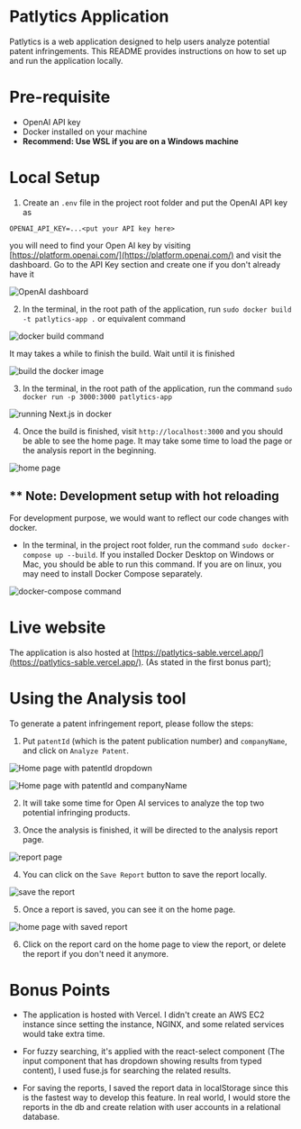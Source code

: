 # Patlytics Application

Patlytics is a web application designed to help users analyze potential patent infringements. This README provides instructions on how to set up and run the application locally.

# Pre-requisite
- OpenAI API key
- Docker installed on your machine
- __Recommend: Use WSL if you are on a Windows machine__

# Local Setup
1. Create an `.env` file in the project root folder and put the OpenAI API key as
```
OPENAI_API_KEY=...<put your API key here>
```

you will need to find your Open AI key by visiting [https://platform.openai.com/](https://platform.openai.com/) and visit the dashboard. Go to the API Key section and create one if you don't already have it

![OpenAI dashboard](./readmeImages/image10.png)

2. In the terminal, in the root path of the application, run `sudo docker build -t patlytics-app .` or equivalent command

![docker build command](./readmeImages/image2.png)

It may takes a while to finish the build. Wait until it is finished

![build the docker image](./readmeImages/image3.png)

3. In the terminal, in the root path of the application, run the command `sudo docker run -p 3000:3000 patlytics-app`

![running Next.js in docker](./readmeImages/image11.png)

4. Once the build is finished, visit `http://localhost:3000` and you should be able to see the home page. It may take some time to load the page or the analysis report in the beginning.

![home page](./readmeImages/image4.png)

## ** Note: Development setup with hot reloading

For development purpose, we would want to reflect our code changes with docker.

- In the terminal, in the project root folder, run the command `sudo docker-compose up --build`. If you installed Docker Desktop on Windows or Mac, you should be able to run this command. If you are on linux, you may need to install Docker Compose separately.

![docker-compose command](./readmeImages/image12.png)


# Live website

The application is also hosted at [https://patlytics-sable.vercel.app/](https://patlytics-sable.vercel.app/). (As stated in the first bonus part);

# Using the Analysis tool

To generate a patent infringement report, please follow the steps:

1. Put `patentId` (which is the patent publication number) and `companyName`, and click on `Analyze Patent`.

![Home page with patentId dropdown](./readmeImages/image5.png)

![Home page with patentId and companyName](./readmeImages/image6.png)

2. It will take some time for Open AI services to analyze the top two potential infringing products.

3. Once the analysis is finished, it will be directed to the analysis report page.

![report page](./readmeImages/image7.png)

4. You can click on the `Save Report` button to save the report locally.

![save the report](./readmeImages/image8.png)

5. Once a report is saved, you can see it on the home page.

![home page with saved report](./readmeImages/image9.png)

6. Click on the report card on the home page to view the report, or delete the report if you don't need it anymore.

# Bonus Points
- The application is hosted with Vercel. I didn't create an AWS EC2 instance since setting the instance, NGINX, and some related services would take extra time.

- For fuzzy searching, it's applied with the react-select component (The input component that has dropdown showing results from typed content), I used fuse.js for searching the related results.

- For saving the reports, I saved the report data in localStorage since this is the fastest way to develop this feature. In real world, I would store the reports in the db and create relation with user accounts in a relational database.
